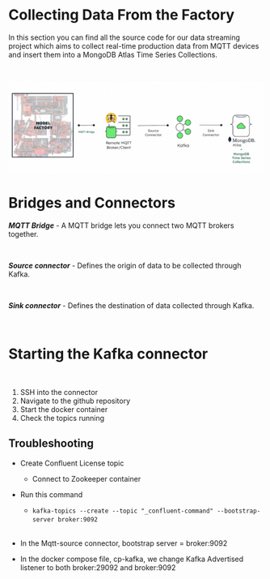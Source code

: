 # Collecting Data From the Factory #


In this section you can find all the source code for our data streaming project which aims to collect real-time production data from MQTT devices and insert them into a MongoDB Atlas Time Series Collections. 

<br/>

![](Img/arq.png?raw=true )

# Bridges and Connectors #

***MQTT Bridge*** - A MQTT bridge lets you connect two MQTT brokers together.

<br/>

***Source connector*** - Defines the origin of data to be collected through Kafka.

<br/>

***Sink connector*** - Defines the destination of data collected through Kafka.

<br/>




# Starting the Kafka connector 

<br/>

1. SSH into the connector
2. Navigate to the github repository
3. Start the docker container
4. Check the topics running

## Troubleshooting 

- Create Confluent License topic
    - Connect to Zookeeper container


- Run this command

   - ```kafka-topics --create --topic "_confluent-command" --bootstrap-server broker:9092```

   <br/>


- In the Mqtt-source connector, bootstrap server = broker:9092

- In the docker compose file, cp-kafka, we change Kafka Advertised listener to both broker:29092 and broker:9092
